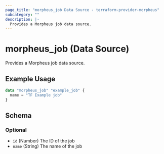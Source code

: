 ```yaml
---
page_title: "morpheus_job Data Source - terraform-provider-morpheus"
subcategory: ""
description: |-
  Provides a Morpheus job data source.
---
```


# morpheus_job (Data Source)

Provides a Morpheus job data source.

## Example Usage

```terraform
data "morpheus_job" "example_job" {
  name = "TF Example job"
}
```

<!-- schema generated by tfplugindocs -->
## Schema

### Optional

- `id` (Number) The ID of the job
- `name` (String) The name of the job